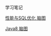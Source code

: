 学习笔记


 [性能与SQL优化 脑图](https://naotu.baidu.com/file/ffb369f9e4b68d5c87420d97d871d65d)



 [Java8 脑图](https://naotu.baidu.com/file/685e6aa3f0d80cfd45213ae3230e8abf)


